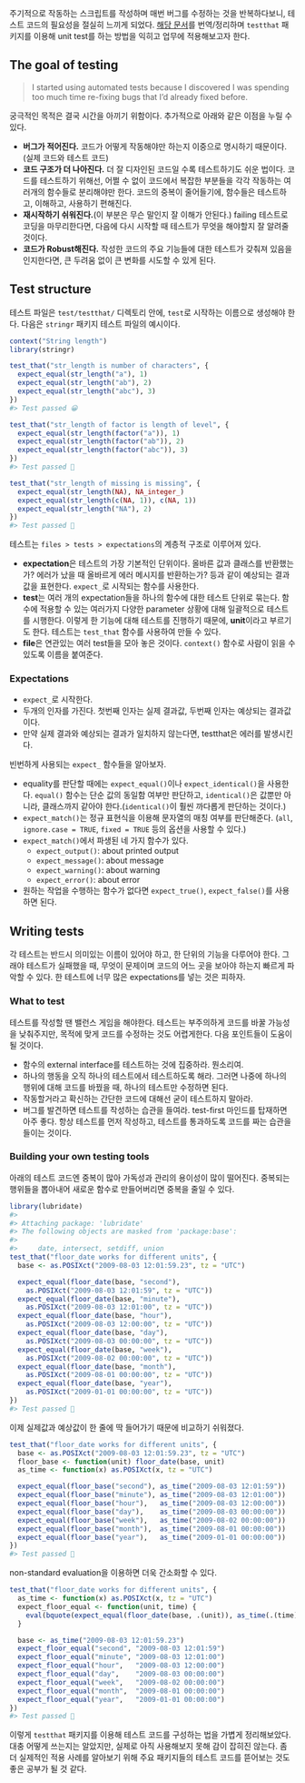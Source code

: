 주기적으로 작동하는 스크립트를 작성하며 매번 버그를 수정하는 것을 반복하다보니, 테스트 코드의 필요성을 절실히 느끼게 되었다. [해당 문서](https://r-pkgs.org/tests.html)를 번역/정리하며 `testthat` 패키지를 이용해 unit test를 하는 방법을 익히고 업무에 적용해보고자 한다.

## The goal of testing
> I started using automated tests because I discovered I was spending too much time re-fixing bugs that I’d already fixed before.

궁극적인 목적은 결국 시간을 아끼기 위함이다. 추가적으로 아래와 같은 이점을 누릴 수 있다.

- **버그가 적어진다.** 코드가 어떻게 작동해야만 하는지 이중으로 명시하기 때문이다.(실제 코드와 테스트 코드)
- **코드 구조가 더 나아진다.** 더 잘 디자인된 코드일 수록 테스트하기도 쉬운 법이다. 코드를 테스트하기 위해선, 어쩔 수 없이 코드에서 복잡한 부분들을 각각 작동하는 여러개의 함수들로 분리해야만 한다. 코드의 중복이 줄어들기에, 함수들은 테스트하고, 이해하고, 사용하기 편해진다.
- **재시작하기 쉬워진다.**(이 부분은 무슨 말인지 잘 이해가 안된다.) failing 테스트로 코딩을 마무리한다면, 다음에 다시 시작할 때 테스트가 무엇을 해야할지 잘 알려줄 것이다.
- **코드가 Robust해진다.** 작성한 코드의 주요 기능들에 대한 테스트가 갖춰져 있음을 인지한다면, 큰 두려움 없이 큰 변화를 시도할 수 있게 된다.

## Test structure
테스트 파일은 `test/testthat/` 디렉토리 안에, `test`로 시작하는 이름으로 생성해야 한다. 다음은 `stringr` 패키지 테스트 파일의 예시이다.
```r
context("String length")
library(stringr)

test_that("str_length is number of characters", {
  expect_equal(str_length("a"), 1)
  expect_equal(str_length("ab"), 2)
  expect_equal(str_length("abc"), 3)
})
#> Test passed 😀

test_that("str_length of factor is length of level", {
  expect_equal(str_length(factor("a")), 1)
  expect_equal(str_length(factor("ab")), 2)
  expect_equal(str_length(factor("abc")), 3)
})
#> Test passed 🎉

test_that("str_length of missing is missing", {
  expect_equal(str_length(NA), NA_integer_)
  expect_equal(str_length(c(NA, 1)), c(NA, 1))
  expect_equal(str_length("NA"), 2)
})
#> Test passed 🥇
```

테스트는 `files > tests > expectations`의 계층적 구조로 이루어져 있다.

- **expectation**은 테스트의 가장 기본적인 단위이다. 올바른 값과 클래스를 반환했는가? 에러가 났을 때 올바르게 에러 메시지를 반환하는가? 등과 같이 예상되는 결과 값을 표현한다. `expect_`로 시작되는 함수를 사용한다.
- **test**는 여러 개의 expectation들을 하나의 함수에 대한 테스트 단위로 묶는다. 함수에 적용할 수 있는 여러가지 다양한 parameter 상황에 대해 일괄적으로 테스트를 시행한다. 이렇게 한 기능에 대해 테스트를 진행하기 때문에, **unit**이라고 부르기도 한다. 테스트는 `test_that` 함수를 사용하여 만들 수 있다.
- **file**은 연관있는 여러 test들을 모아 놓은 것이다. `context()` 함수로 사람이 읽을 수 있도록 이름을 붙여준다.

### Expectations
- `expect_`로 시작한다.
- 두개의 인자를 가진다. 첫번째 인자는 실제 결과값, 두번째 인자는 예상되는 결과값이다.
- 만약 실제 결과와 예상되는 결과가 일치하지 않는다면, testthat은 에러를 발생시킨다.

빈번하게 사용되는 `expect_` 함수들을 알아보자.
- equality를 판단할 때에는 `expect_equal()`이나 `expect_identical()`을 사용한다. `equal()` 함수는 단순 값의 동일함 여부만 판단하고, `identical()`은 값뿐만 아니라, 클래스까지 같아야 한다.(`identical()`이 훨씬 까다롭게 판단하는 것이다.)
- `expect_match()`는 정규 표현식을 이용해 문자열의 매칭 여부를 판단해준다. (`all`, `ignore.case = TRUE`, `fixed = TRUE` 등의 옵션을 사용할 수 있다.)
- `expect_match()`에서 파생된 네 가지 함수가 있다. 
  - `expect_output()`: about printed output
  - `expect_message()`: about message
  - `expect_warning()`: about warning
  - `expect_error()`: about error
- 원하는 작업을 수행하는 함수가 없다면 `expect_true()`, `expect_false()`를 사용하면 된다.

## Writing tests
각 테스트는 반드시 의미있는 이름이 있어야 하고, 한 단위의 기능을 다루어야 한다. 그래야 테스트가 실패했을 때, 무엇이 문제이며 코드의 어느 곳을 보아야 하는지 빠르게 파악할 수 있다. 한 테스트에 너무 많은 expectations를 넣는 것은 피하자.

### What to test
테스트를 작성할 땐 밸런스 게임을 해야한다. 테스트는 부주의하게 코드를 바꿀 가능성을 낮춰주지만, 목적에 맞게 코드를 수정하는 것도 어렵게한다. 다음 포인트들이 도움이 될 것이다.
- 함수의 external interface를 테스트하는 것에 집중하라. 뭔소리여.
- 하나의 행동을 오직 하나의 테스트에서 테스트하도록 해라. 그러면 나중에 하나의 행위에 대해 코드를 바꿨을 때, 하나의 테스트만 수정하면 된다.
- 작동할거라고 확신하는 간단한 코드에 대해선 굳이 테스트하지 말아라.
- 버그를 발견하면 테스트를 작성하는 습관을 들여라. test-first 마인드를 탑재하면 아주 좋다. 항상 테스트를 먼저 작성하고, 테스트를 통과하도록 코드를 짜는 습관을 들이는 것이다.

### Building your own testing tools

아래의 테스트 코드엔 중복이 많아 가독성과 관리의 용이성이 많이 떨어진다. 중복되는 행위들을 뽑아내어 새로운 함수로 만들어버리면 중복을 줄일 수 있다.

```r
library(lubridate)
#> 
#> Attaching package: 'lubridate'
#> The following objects are masked from 'package:base':
#> 
#>     date, intersect, setdiff, union
test_that("floor_date works for different units", {
  base <- as.POSIXct("2009-08-03 12:01:59.23", tz = "UTC")

  expect_equal(floor_date(base, "second"), 
    as.POSIXct("2009-08-03 12:01:59", tz = "UTC"))
  expect_equal(floor_date(base, "minute"), 
    as.POSIXct("2009-08-03 12:01:00", tz = "UTC"))
  expect_equal(floor_date(base, "hour"),   
    as.POSIXct("2009-08-03 12:00:00", tz = "UTC"))
  expect_equal(floor_date(base, "day"),    
    as.POSIXct("2009-08-03 00:00:00", tz = "UTC"))
  expect_equal(floor_date(base, "week"),   
    as.POSIXct("2009-08-02 00:00:00", tz = "UTC"))
  expect_equal(floor_date(base, "month"),  
    as.POSIXct("2009-08-01 00:00:00", tz = "UTC"))
  expect_equal(floor_date(base, "year"),   
    as.POSIXct("2009-01-01 00:00:00", tz = "UTC"))
})
#> Test passed 🥇
```

이제 실제값과 예상값이 한 줄에 딱 들어가기 때문에 비교하기 쉬워졌다.

```r
test_that("floor_date works for different units", {
  base <- as.POSIXct("2009-08-03 12:01:59.23", tz = "UTC")
  floor_base <- function(unit) floor_date(base, unit)
  as_time <- function(x) as.POSIXct(x, tz = "UTC")

  expect_equal(floor_base("second"), as_time("2009-08-03 12:01:59"))
  expect_equal(floor_base("minute"), as_time("2009-08-03 12:01:00"))
  expect_equal(floor_base("hour"),   as_time("2009-08-03 12:00:00"))
  expect_equal(floor_base("day"),    as_time("2009-08-03 00:00:00"))
  expect_equal(floor_base("week"),   as_time("2009-08-02 00:00:00"))
  expect_equal(floor_base("month"),  as_time("2009-08-01 00:00:00"))
  expect_equal(floor_base("year"),   as_time("2009-01-01 00:00:00"))
})
#> Test passed 🥳
```

non-standard evaluation을 이용하면 더욱 간소화할 수 있다.

```r
test_that("floor_date works for different units", {
  as_time <- function(x) as.POSIXct(x, tz = "UTC")
  expect_floor_equal <- function(unit, time) {
    eval(bquote(expect_equal(floor_date(base, .(unit)), as_time(.(time)))))
  }

  base <- as_time("2009-08-03 12:01:59.23")
  expect_floor_equal("second", "2009-08-03 12:01:59")
  expect_floor_equal("minute", "2009-08-03 12:01:00")
  expect_floor_equal("hour",   "2009-08-03 12:00:00")
  expect_floor_equal("day",    "2009-08-03 00:00:00")
  expect_floor_equal("week",   "2009-08-02 00:00:00")
  expect_floor_equal("month",  "2009-08-01 00:00:00")
  expect_floor_equal("year",   "2009-01-01 00:00:00")
})
#> Test passed 🎊
```

이렇게 `testthat` 패키지를 이용해 테스트 코드를 구성하는 법을 가볍게 정리해보았다. 대충 어떻게 쓰는지는 알았지만, 실제로 아직 사용해보지 못해 감이 잡히진 않는다. 좀 더 실제적인 적용 사례를 알아보기 위해 주요 패키지들의 테스트 코드를 뜯어보는 것도 좋은 공부가 될 것 같다.